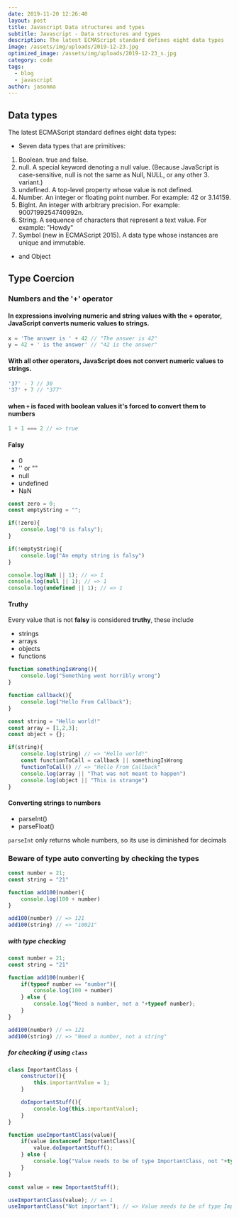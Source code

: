 ```yaml
---
date: 2019-11-20 12:26:40
layout: post
title: Javascript Data structures and types
subtitle: Javascript - Data structures and types
description: The latest ECMAScript standard defines eight data types
image: /assets/img/uploads/2019-12-23.jpg
optimized_image: /assets/img/uploads/2019-12-23_s.jpg
category: code
tags:
  - blog
  - javascript
author: jasonma
---
```


## Data types
The latest ECMAScript standard defines eight data types:

- Seven data types that are primitives:
1. Boolean. true and false.
2. null. A special keyword denoting a null value. (Because JavaScript is case-sensitive, null is not the same as Null, NULL, or any other 3. variant.)
4. undefined. A top-level property whose value is not defined.
5. Number. An integer or floating point number. For example: 42 or 3.14159.
6. BigInt. An integer with arbitrary precision. For example: 9007199254740992n.
7. String. A sequence of characters that represent a text value. For example: "Howdy"
8. Symbol (new in ECMAScript 2015). A data type whose instances are unique and immutable.
- and Object

## Type Coercion

### Numbers and the '+' operator
#### In expressions involving numeric and string values with the **+ operator**, JavaScript converts numeric values to strings.
```js
x = 'The answer is ' + 42 // "The answer is 42"
y = 42 + ' is the answer' // "42 is the answer"

```

#### With **all other operators**, JavaScript does not convert numeric values to strings.
```js
'37' - 7 // 30
'37' + 7 // "377"

```

#### when `+` is faced with boolean values it's forced to convert them to numbers
```js
1 + 1 === 2 // => true

```

#### Falsy

- 0
- '' or ""
- null
- undefined
- NaN

```js
const zero = 0;
const emptyString = "";

if(!zero){
    console.log("0 is falsy");
}

if(!emptyString){
    console.log("An empty string is falsy")
}

console.log(NaN || 1); // => 1
console.log(null || 1); // => 1
console.log(undefined || 1); // => 1

```

#### Truthy

Every value that is not **falsy** is considered **truthy**, these include

- strings
- arrays
- objects
- functions

```js
function somethingIsWrong(){
    console.log("Something went horribly wrong")
}

function callback(){
    console.log("Hello From Callback");
}

const string = "Hello world!"
const array = [1,2,3];
const object = {};

if(string){
    console.log(string) // => "Hello world!"
    const functionToCall = callback || somethingIsWrong
    functionToCall() // => "Hello From Callback"
    console.log(array || "That was not meant to happen")
    console.log(object || "This is strange")
}

```



#### Converting strings to numbers
- parseInt()
- parseFloat()

`parseInt` only returns whole numbers, so its use is diminished for decimals

### Beware of type auto converting by checking the types

```js
const number = 21;
const string = "21"

function add100(number){
    console.log(100 + number)
}

add100(number) // => 121
add100(string) // => "10021"

```

##### with type checking

```js
const number = 21;
const string = "21"

function add100(number){
    if(typeof number == "number"){
        console.log(100 + number)
    } else {
        console.log("Need a number, not a "+typeof number);
    }
}

add100(number) // => 121
add100(string) // => "Need a number, not a string"

```

##### for checking if using `class`

```js
class ImportantClass {
    constructor(){
        this.importantValue = 1;
    }

    doImportantStuff(){
        console.log(this.importantValue);
    }
}

function useImportantClass(value){
    if(value instanceof ImportantClass){
        value.doImportantStuff();
    } else {
        console.log("Value needs to be of type ImportantClass, not "+typeof value)
    }
}

const value = new ImportantStuff();

useImportantClass(value); // => 1
useImportantClass("Not important"); // => Value needs to be of type ImportantClass, not string

```











